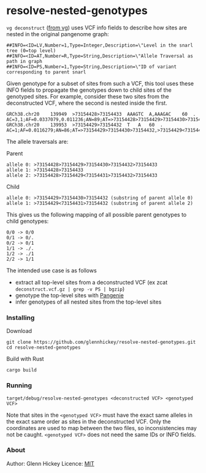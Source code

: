 resolve-nested-genotypes
=====

`vg deconstruct` ([from vg](https://github.com/vgteam/vg)) uses VCF info fields to describe how sites are nested in the original pangenome graph:

```
##INFO=<ID=LV,Number=1,Type=Integer,Description=\"Level in the snarl tree (0=top level)
##INFO=<ID=AT,Number=R,Type=String,Description=\"Allele Traversal as path in graph
##INFO=<ID=PS,Number=1,Type=String,Description=\"ID of variant corresponding to parent snarl
```

Given genotype for a subset of sites from such a VCF, this tool uses these INFO fields to propagate the genotypes down to child sites of the genotyped sites.  For example, consider these two sites from the deconstructed VCF, where the second is nested inside the first. 

```
GRCh38.chr20	139949	>73154428>73154433	AAAGTC	A,AAAGAC	60	.	AC=3,1;AF=0.0337079,0.011236;AN=89;AT=>73154428>73154429>73154430>73154432>73154433,>73154428>73154433,>73154428>73154429<73154431>73154432>73154433;LV=0;
GRCh38.chr20	139953	>73154429>73154432	T	A	60	.	AC=1;AF=0.0116279;AN=86;AT=>73154429>73154430>73154432,>73154429<73154431>73154432;LV=1;PS=>73154428>73154433
```

The allele traversals are:

Parent
```
allele 0: >73154428>73154429>73154430>73154432>73154433
allele 1: >73154428>73154433
allele 2: >73154428>73154429<73154431>73154432>73154433
```

Child
```
allele 0: >73154429>73154430>73154432 (substring of parent allele 0)
allele 1: >73154429<73154431>73154432 (substring of parent allele 2)
```

This gives us the following mapping of all possible parent genotypes to child genotypes:
```
0/0 -> 0/0
0/1 -> 0/.
0/2 -> 0/1
1/1 -> ./.
1/2 -> ./1
2/2 -> 1/1
```

The intended use case is as follows
* extract all top-level sites from a deconstructed VCF (ex zcat `deconstruct.vcf.gz | grep -v PS | bgzip`)
* genotype the top-level sites with [Pangenie](https://bitbucket.org/jana_ebler/pangenie/src/master/)
* infer genotypes of all nested sites from the top-level sites

### Installing

Download 
```
git clone https://github.com/glennhickey/resolve-nested-genotypes.git
cd resolve-nested-genotypes
```

Build with Rust
```
cargo build
```

### Running

`target/debug/resolve-nested-genotypes <deconstructed VCF> <genotyped VCF>`

Note that sites in the `<genotyped VCF>` must have the exact same alleles in the exact same order as sites in the deconstructed VCF.  Only the coordinates are used to map between the two files, so inconsistencies may not be caught.  `<genotyped VCF>` does not need the same IDs or INFO fields. 

### About

Author: Glenn Hickey
Licence: [MIT](LICENCE)

